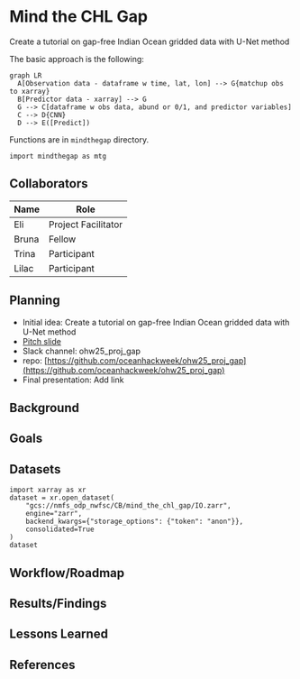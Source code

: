 # Mind the CHL Gap

Create a tutorial on gap-free Indian Ocean gridded data with U-Net method


The basic approach is the following:
```mermaid
graph LR
  A[Observation data - dataframe w time, lat, lon] --> G{matchup obs to xarray}
  B[Predictor data - xarray] --> G
  G --> C[dataframe w obs data, abund or 0/1, and predictor variables]
  C --> D{CNN}
  D --> E([Predict])
```

Functions are in `mindthegap` directory.
```
import mindthegap as mtg
```

## Collaborators

| Name                | Role                |
|---------------------|---------------------|
| Eli       | Project Facilitator |
| Bruna       | Fellow         |
| Trina       | Participant         |
| Lilac | Participant |


## Planning

* Initial idea: Create a tutorial on gap-free Indian Ocean gridded data with U-Net method
* [Pitch slide](https://docs.google.com/presentation/d/14JyNPC2JicP1IkHbWcDI0xt0FRbDmtdW4NTQo8wN80M/edit?slide=id.g37b3811c38a_11_5#slide=id.g37b3811c38a_11_5)
* Slack channel: ohw25_proj_gap
* repo: [https://github.com/oceanhackweek/ohw25_proj_gap](https://github.com/oceanhackweek/ohw25_proj_gap)
* Final presentation: Add link

## Background

## Goals

## Datasets

```
import xarray as xr
dataset = xr.open_dataset(
    "gcs://nmfs_odp_nwfsc/CB/mind_the_chl_gap/IO.zarr",
    engine="zarr",
    backend_kwargs={"storage_options": {"token": "anon"}},
    consolidated=True
)
dataset
```

## Workflow/Roadmap

## Results/Findings

## Lessons Learned

## References


